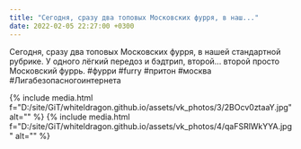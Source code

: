 ```yaml
---
title: "Сегодня, сразу два топовых Московских фурря, в наш..."
date: 2022-02-05 22:27:00 +0300
---
```


Сегодня, сразу два топовых Московских фурря, в нашей стандартной рубрике. У одного лёгкий передоз и бэдтрип, второй... второй просто Московский фуррь.
#фурри #furry #притон #москва #Лигабезопасногоинтернета


{% include media.html f="D:/site/GiT/whiteldragon.github.io/assets/vk_photos/3/2BOcv0ztaaY.jpg" alt="" %}
{% include media.html f="D:/site/GiT/whiteldragon.github.io/assets/vk_photos/4/qaFSRlWkYYA.jpg" alt="" %}
